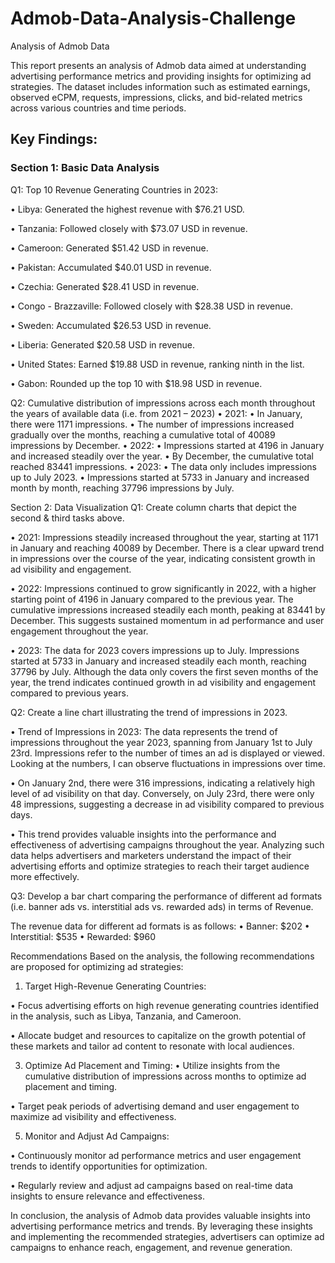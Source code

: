 # Admob-Data-Analysis-Challenge
Analysis of Admob Data
 
This report presents an analysis of Admob data aimed at understanding advertising performance metrics and providing insights for optimizing ad strategies. The dataset includes information such as estimated earnings, observed eCPM, requests, impressions, clicks, and bid-related metrics across various countries and time periods.
 
## Key Findings:
### Section 1: Basic Data Analysis
Q1: Top 10 Revenue Generating Countries in 2023:

• Libya: Generated the highest revenue with $76.21 USD.

• Tanzania: Followed closely with $73.07 USD in revenue.

• Cameroon: Generated $51.42 USD in revenue.

• Pakistan: Accumulated $40.01 USD in revenue.

• Czechia: Generated $28.41 USD in revenue.

• Congo - Brazzaville: Followed closely with $28.38 USD in revenue.

• Sweden: Accumulated $26.53 USD in revenue.

• Liberia: Generated $20.58 USD in revenue.

• United States: Earned $19.88 USD in revenue, ranking ninth in the list.

• Gabon: Rounded up the top 10 with $18.98 USD in revenue.
 
Q2: Cumulative distribution of impressions across each month throughout the years of available data (i.e. from 2021 – 2023) 
• 2021:
• In January, there were 1171 impressions.
• The number of impressions increased gradually over the months, reaching a cumulative total of 40089 impressions by December.
• 2022:
• Impressions started at 4196 in January and increased steadily over the year.
• By December, the cumulative total reached 83441 impressions.
• 2023:
• The data only includes impressions up to July 2023.
• Impressions started at 5733 in January and increased month by month, reaching 37796 impressions by July.
 
Section 2: Data Visualization
Q1: Create column charts that depict the second & third tasks above. 

• 2021: Impressions steadily increased throughout the year, starting at 1171 in January and reaching 40089 by December. There is a clear upward trend in impressions over the course of the year, indicating consistent growth in ad visibility and engagement.

• 2022: Impressions continued to grow significantly in 2022, with a higher starting point of 4196 in January compared to the previous year. The cumulative impressions increased steadily each month, peaking at 83441 by December. This suggests sustained momentum in ad performance and user engagement throughout the year.

• 2023: The data for 2023 covers impressions up to July. Impressions started at 5733 in January and increased steadily each month, reaching 37796 by July. Although the data only covers the first seven months of the year, the trend indicates continued growth in ad visibility and engagement compared to previous years.
 
 
 
Q2: Create a line chart illustrating the trend of impressions in 2023. 

• Trend of Impressions in 2023:
The data represents the trend of impressions throughout the year 2023, spanning from January 1st to July 23rd. Impressions refer to the number of times an ad is displayed or viewed. Looking at the numbers, I can observe fluctuations in impressions over time.

• On January 2nd, there were 316 impressions, indicating a relatively high level of ad visibility on that day. Conversely, on July 23rd, there were only 48 impressions, suggesting a decrease in ad visibility compared to previous days.

• This trend provides valuable insights into the performance and effectiveness of advertising campaigns throughout the year. Analyzing such data helps advertisers and marketers understand the impact of their advertising efforts and optimize strategies to reach their target audience more effectively.
 
 
Q3: Develop a bar chart comparing the performance of different ad formats (i.e. banner ads vs. interstitial ads vs. rewarded ads) in terms of Revenue. 

The revenue data for different ad formats is as follows:
• Banner: $202
• Interstitial: $535
• Rewarded: $960
 
 
Recommendations
Based on the analysis, the following recommendations are proposed for optimizing ad strategies:

1. Target High-Revenue Generating Countries:
   
• Focus advertising efforts on high revenue generating countries identified in the analysis, such as Libya, Tanzania, and Cameroon.

• Allocate budget and resources to capitalize on the growth potential of these markets and tailor ad content to resonate with local audiences.

3. Optimize Ad Placement and Timing:
• Utilize insights from the cumulative distribution of impressions across months to optimize ad placement and timing.

• Target peak periods of advertising demand and user engagement to maximize ad visibility and effectiveness.

5. Monitor and Adjust Ad Campaigns:
   
• Continuously monitor ad performance metrics and user engagement trends to identify opportunities for optimization.

• Regularly review and adjust ad campaigns based on real-time data insights to ensure relevance and effectiveness.
 
In conclusion, the analysis of Admob data provides valuable insights into advertising performance metrics and trends. By leveraging these insights and implementing the recommended strategies, advertisers can optimize ad campaigns to enhance reach, engagement, and revenue generation.
 
